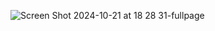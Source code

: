 ![Screen Shot 2024-10-21 at 18 28 31-fullpage](https://github.com/user-attachments/assets/1d901afc-49f6-4715-9599-0bf6511955c0)
